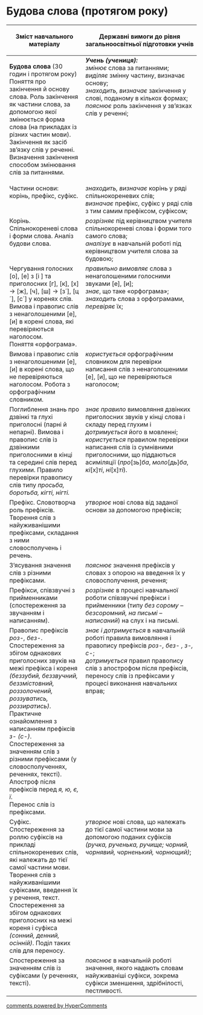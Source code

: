 <div id="hypercomments_widget" class="js-hypercomments-widget invisible"></div>

# Будова слова (протягом року)

<table>
<thead>
  <tr>
    <th width="40%" align="center"><p>Зміст навчального матеріалу</p></td>
    <th width="60%" align="center"><p>Державні вимоги до рівня загальноосвітньої підготовки учнів</p></td>
  </tr>
</thead>
<tbody>
  <tr>
    <td width="40%" style="vertical-align:top !important;">
    <p><b>Будова слова</b> (30 годин і протягом року)<br>
Поняття про закінчення й основу слова. Роль закінчення як частини слова, за допомогою якої змінюється форма слова (на прикладах із різних частин мови). Закінчення як засіб зв’язку слів у реченні. Визначення закінчення способом змінювання слів за питаннями.</td>
    <td width="60%" style="vertical-align:top !important;">
<i><b>Учень (учениця):</b></i><br>
<i>змінює</i> слова за питаннями; <br>
<i>виділяє</i> змінну частину, визначає основу;<br>
<i>знаходить, визначає</i> закінчення у слові, поданому в кількох формах; <i>пояснює</i> роль закінчення у зв’язках слів у реченні;<br></td>
  </tr>
  <tr>
    <td width="40%" style="vertical-align:top !important;">
Частини основи: корінь, префікс, суфікс.</td>
    <td width="60%" style="vertical-align:top !important;">
<i>знаходить, визначає</i> корінь у ряді спільнокореневих слів;<br>
<i>визначає</i> префікс, суфікс у ряді слів з тим самим префіксом, суфіксом;<br></td>
  </tr>
  <tr>
    <td width="40%" style="vertical-align:top !important;">
Корінь. Спільнокореневі слова і форми слова. Аналіз будови слова.</td>
    <td width="60%" style="vertical-align:top !important;">
<i>розрізняє</i> під керівництвом учителя спільнокореневі слова і форми того самого слова;<br>
<i>аналізує</i> в навчальній роботі під керівництвом учителя слова за будовою;<br></td>
  </tr>
  <tr>
    <td width="40%" style="vertical-align:top !important;">
Чергування голосних [о], [е] з [і ] та приголосних [г], [к], [х] → [ж], [ч], [ш] → [з´], [ц´], [с´] у коренях слів.<br>
Вимова і правопис слів з ненаголошеними [е], [и] в корені слова, які перевіряються наголосом.<br>
Поняття «орфограма».<br> </td>
    <td width="60%" style="vertical-align:top !important;">
<i>правильно вимовляє</i> слова з ненаголошеними голосними звуками [е], [и];<br>
<i>знає</i>, що таке «орфограма»; <i>знаходить</i> слова з орфограмами, <i>перевіряє</i> їх;<br></td>
  </tr>
  <tr>
    <td width="40%" style="vertical-align:top !important;">
Вимова і правопис слів з ненаголошеними [е], [и] в корені слова, що не перевіряються наголосом. Робота з орфографічним словником.</td>
    <td width="60%" style="vertical-align:top !important;">
<i>користується</i> орфографічним словником для перевірки написання слів з ненаголошеними [е], [и], що не перевіряються наголосом;</td>
  </tr>
  <tr>
    <td width="40%" style="vertical-align:top !important;">
Поглиблення знань про дзвінкі та глухі приголосні (парні й непарні). Вимова і правопис слів із дзвінкими приголосними в кінці та середині слів перед глухими. Правило перевірки правопису слів типу <i>просьба, боротьба, кігті, нігті.</i></td>
    <td width="60%" style="vertical-align:top !important;">
<i>знає правило</i> вимовляння дзвінких приголосних звуків у кінці слова і складу перед глухим і <i>дотримується</i> його в мовленні;<br>
<i>користується</i> правилом перевірки написання слів із сумнівними приголосними, що піддаються асиміляції (<i>про</i>[зь]<i>ба</i>, <i>моло</i>[дь]<i>ба</i>, <i>кі</i>[х]<i>ті</i>, <i>ні</i>[х]<i>ті</i>).</td>
  </tr>
  <tr>
    <td width="40%" style="vertical-align:top !important;">
Префікс. Словотворча роль префіксів. Творення слів з найуживанішими префіксами, складання з ними словосполучень і речень. </td>
    <td width="60%" style="vertical-align:top !important;">
<i>утворює</i> нові слова від заданої основи за допомогою префіксів;</td>
  </tr>
  <tr>
    <td width="40%" style="vertical-align:top !important;">
З’ясування значення слів з різними префіксами.</td>
    <td width="60%" style="vertical-align:top !important;">
<i>пояснює</i> значення префіксів у словах з опорою на введення їх у словосполучення, речення;</td>
  </tr>
  <tr>
    <td width="40%" style="vertical-align:top !important;">
Префікси, співзвучні з прийменниками (спостереження за звучанням і написанням).</td>
    <td width="60%" style="vertical-align:top !important;">
<i>розрізняє</i> в процесі навчальної роботи співзвучні префікси і прийменники (типу <i>без сорому – безсоромний, на письмі – написаний</i>) на слух і на письмі.</td>
  </tr>
  <tr>
    <td width="40%" style="vertical-align:top !important;">
Правопис префіксів <i>роз-, без-</i>. Спостереження за збігом однакових приголосних звуків на межі префікса і кореня <i>(беззубий, беззвучний, беззмістовний, роззолочений, роззуватись, роззиратись)</i>. Практичне ознайомлення з написанням префіксів <i>з- (с-)</i>.<br>
Спостереження за значенням слів з різними префіксами (у словосполученнях, реченнях, тексті).<br>
Апостроф після префіксів перед <i>я, ю, є, ї</i>.<br>
Перенос слів із префіксами.<br<</td>
    <td width="60%" style="vertical-align:top !important;">
<i>знає і дотримується</i> в навчальній роботі правила вимовляння і правопису префіксів <i>роз-, без- , з-, с-</i>;<br> 
<i>дотримується</i> правил правопису слів з апострофом після префіксів, переносу слів із префіксами у процесі виконання навчальних вправ;
</td>
  </tr>
  <tr>
    <td width="40%" style="vertical-align:top !important;">
Суфікс. Спостереження за роллю суфіксів на прикладі спільнокореневих слів, які належать до тієї самої частини мови. 
Творення слів з найуживанішими суфіксами, введення їх у речення,  текст. Спостереження за збігом однакових приголосних на межі кореня і суфікса <i>(сонний, денний, осінній)</i>. Поділ таких слів для переносу.</td>
    <td width="60%" style="vertical-align:top !important;">
<i>утворює</i> нові слова, що належать до тієї самої частини мови за допомогою поданих суфіксів <i>(ручка, рученька, ручище; чорний, чорнявий, чорненький, чорнющий)</i>;</td>
  </tr>
  <tr>
    <td width="40%" style="vertical-align:top !important;">
Спостереження за значенням слів із суфіксами (у реченнях, тексті).</td>
    <td width="60%" style="vertical-align:top !important;">
<i>пояснює</i> в навчальній роботі значення, якого надають словам найуживаніші суфікси, зокрема суфікси зменшення, здрібнілості, пестливості. </td>
  </tr>
</tbody>
</table>

<div class="js-hypercomments-container">
<a href="http://hypercomments.com" class="hc-link" title="comments widget">comments powered by HyperComments</a>
</div>
